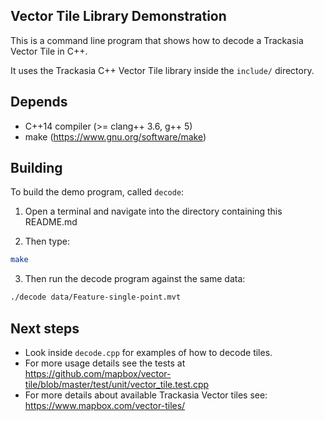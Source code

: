 ## Vector Tile Library Demonstration

This is a command line program that shows how to decode a Trackasia Vector Tile in C++.

It uses the Trackasia C++ Vector Tile library inside the `include/` directory.

## Depends

 - C++14 compiler (>= clang++ 3.6, g++ 5)
 - make (https://www.gnu.org/software/make)

## Building

To build the demo program, called `decode`:

1) Open a terminal and navigate into the directory containing this README.md

2) Then type:

```bash
make
```

3) Then run the decode program against the same data:

```bash
./decode data/Feature-single-point.mvt
```

## Next steps

 - Look inside `decode.cpp` for examples of how to decode tiles.
 - For more usage details see the tests at https://github.com/mapbox/vector-tile/blob/master/test/unit/vector_tile.test.cpp
 - For more details about available Trackasia Vector tiles see: https://www.mapbox.com/vector-tiles/